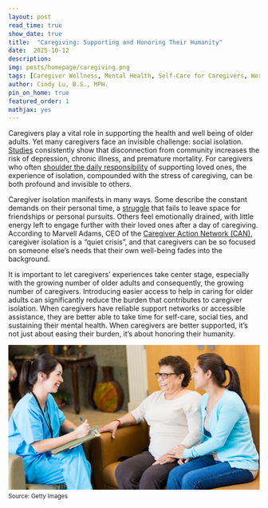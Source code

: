 ```yaml
---
layout: post
read_time: true
show_date: true
title:  "Caregiving: Supporting and Honoring Their Humanity"
date:  2025-10-12
description: 
img: posts/homepage/caregiving.png
tags: [Caregiver Wellness, Mental Health, Self-Care for Caregivers, Work–Life Balance, Social Connection]
author: Cindy Lu, B.S., MPH.
pin_on_home: true
featured_order: 1
mathjax: yes
---
```


Caregivers play a vital role in supporting the health and well being of older adults. Yet many caregivers face an invisible challenge: social isolation. [Studies](https://pmc.ncbi.nlm.nih.gov/articles/PMC11403199/) consistently show that disconnection from community increases the risk of depression, chronic illness, and premature mortality. For caregivers who often [shoulder the daily responsibility](https://pmc.ncbi.nlm.nih.gov/articles/PMC2791523/) of supporting loved ones, the experience of isolation, compounded with the stress of caregiving, can be both profound and invisible to others. 

Caregiver isolation manifests in many ways. Some describe the constant demands on their personal time, a [struggle](https://nafc.org/bhealth-blog/the-biggest-challenges-faced-by-caregivers/) that fails to leave space for friendships or personal pursuits. Others feel emotionally drained, with little energy left to engage further with their loved ones after a day of caregiving. According to Marvell Adams, CEO of the [Caregiver Action Network (CAN)](https://www.caregiveraction.org/?gad_source=1&gad_campaignid=7986097862&gbraid=0AAAAAD8MRVrKKEzj9tWAfSDNIFicuL9IG&gclid=Cj0KCQjw3aLHBhDTARIsAIRij59dHulKi2uX93IQKxP5Bvo4U_QB0fpLbjVxusIBaIEH3J3ZfvSiilIaAkW3EALw_wcB), caregiver isolation is a “quiet crisis”, and that caregivers can be so focused on someone else’s needs that their own well-being fades into the background.

It is important to let caregivers’ experiences take center stage, especially with the growing number of older adults and consequently, the growing number of caregivers. Introducing easier access to help in caring for older adults can significantly reduce the burden that contributes to caregiver isolation. When caregivers have reliable support networks or accessible assistance, they are better able to take time for self-care, social ties, and sustaining their mental health. When caregivers are better supported, it’s not just about easing their burden, it’s about honoring their humanity. 

![Caregiving.](./assets/img/posts/20251012/post1-caregiving.png)
<small>Source: Getty Images</small>
